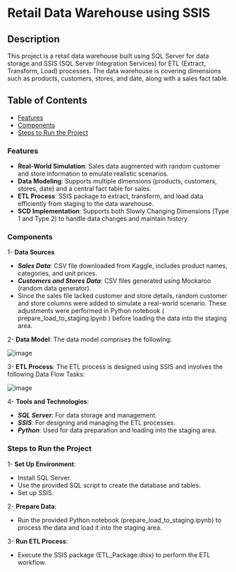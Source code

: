 # Retail Data Warehouse using SSIS

## Description
This project is a retail data warehouse built using SQL Server for data storage and SSIS (SQL Server Integration Services) for ETL (Extract, Transform, Load) processes. The data warehouse is covering dimensions such as products, customers, stores, and date, along with a sales fact table.

## Table of Contents
- [Features](#features)
- [Components](#components)
- [Steps to Run the Project](#steps-to-run-the-project)


### Features
- **Real-World Simulation**: Sales data augmented with random customer and store information to emulate realistic scenarios.
- **Data Modeling**: Supports multiple dimensions (products, customers, stores, date) and a central fact table for sales.
- **ETL Process**: SSIS package to extract, transform, and load data efficiently from staging to the data warehouse.
- **SCD Implementation**: Supports both Slowly Changing Dimensions (Type 1 and Type 2) to handle data changes and maintain history.

### Components
1- **Data Sources**
   - ***Sales Data***: CSV file downloaded from Kaggle, includes product names, categories, and unit prices.
   - ***Customers and Stores Data***: CSV files generated using Mockaroo (random data generator).
   - Since the sales file lacked customer and store details, random customer and store columns were added to simulate a real-world scenario. These adjustments were performed in Python notebook ( prepare_load_to_staging.ipynb ) before loading the data into the staging area.

2- **Data Model**: 
   The data model comprises the following:
     
  ![image](https://github.com/user-attachments/assets/0e1bfbfc-c9f6-4fda-ad35-aa967b1693a3)

3- **ETL Process**:
   The ETL process is designed using SSIS and involves the following Data Flow Tasks:

  ![image](https://github.com/user-attachments/assets/9b44d24f-9b4b-4d78-8a64-ce937060f037)

4- **Tools and Technologies**:
   - ***SQL Server***: For data storage and management.
   - ***SSIS***: For designing and managing the ETL processes.
   - ***Python***: Used for data preparation and loading into the staging area.

### Steps to Run the Project
1- **Set Up Environment**:
  - Install SQL Server.
  - Use the provided SQL script to create the database and tables.
  - Set up SSIS.

2- **Prepare Data**:
   - Run the provided Python notebook (prepare_load_to_staging.ipynb) to process the data and load it into the staging area.

3- **Run ETL Process**:
   - Execute the SSIS package (ETL_Package.dtsx) to perform the ETL workflow.

